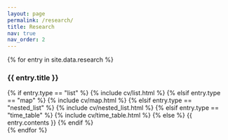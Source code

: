 ```yaml
---
layout: page
permalink: /research/
title: Research
nav: true
nav_order: 2
---
```


<div class="post">
    <article>
    <div class="cv">
        {% for entry in site.data.research %}
        <div class="card mt-3 p-3">
            <h3 class="card-title font-weight-medium">{{ entry.title }}</h3>
            <div>
                {% if entry.type == "list" %}
                    {% include cv/list.html %}
                {% elsif entry.type == "map" %}
                    {% include cv/map.html %}
                {% elsif entry.type == "nested_list" %}
                    {% include cv/nested_list.html %}
                {% elsif entry.type == "time_table" %}
                    {% include cv/time_table.html %}
                {% else %}
                    {{ entry.contents }}
                {% endif %}
            </div>
        </div>
        {% endfor %}
        </div>
    </article>
</div>
